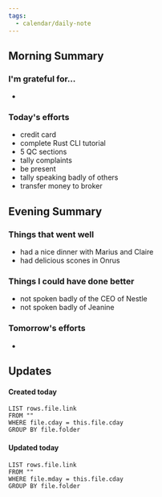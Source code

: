 ```yaml
---
tags:
  - calendar/daily-note
---
```


## Morning Summary

### I'm grateful for...

-

### Today's efforts

- credit card
- complete Rust CLI tutorial
- 5 QC sections
- tally complaints
- be present
- tally speaking badly of others
- transfer money to broker

## Evening Summary

### Things that went well

- had a nice dinner with Marius and Claire
- had delicious scones in Onrus

### Things I could have done better

- not spoken badly of the CEO of Nestle
- not spoken badly of Jeanine

### Tomorrow's efforts

-

## Updates

#### Created today

```dataview
LIST rows.file.link
FROM ""
WHERE file.cday = this.file.cday
GROUP BY file.folder
```

#### Updated today

```dataview
LIST rows.file.link
FROM ""
WHERE file.mday = this.file.cday
GROUP BY file.folder
```

